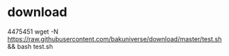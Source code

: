 # download
4475451
wget -N https://raw.githubusercontent.com/bakuniverse/download/master/test.sh && bash test.sh
